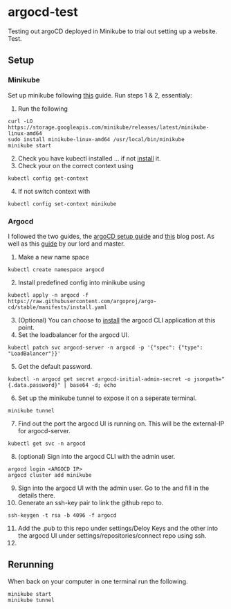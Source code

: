 # argocd-test

Testing out argoCD deployed in Minikube to trial out setting up a website. Test.

## Setup

### Minikube

Set up minikube following [this](https://minikube.sigs.k8s.io/docs/start/) guide. Run steps 1 & 2, essentialy:

1. Run the following
```
curl -LO https://storage.googleapis.com/minikube/releases/latest/minikube-linux-amd64
sudo install minikube-linux-amd64 /usr/local/bin/minikube
minikube start
```
2. Check you have kubectl installed ... if not [install](https://kubernetes.io/docs/tasks/tools/) it.
3. Check your on the correct context using
```
kubectl config get-context
```
4. If not switch context with
```
kubectl config set-context minikube
```

### Argocd

I followed the two guides, the [argoCD setup guide](https://argo-cd.readthedocs.io/en/stable/getting_started/) and [this](https://opensource.com/article/21/8/argo-cd#:~:text=Install%20Argo%20CD%20on%20a,and%20verify%20it%20using%20kubectl) blog post. As well as this [guide](https://blog.internetz.me/posts/my-road-to-self-hosted-kubernetes-with-k3s/) by our lord and master.

1. Make a new name space
```
kubectl create namespace argocd
```
2. Install predefined config into minikube using
```
kubectl apply -n argocd -f https://raw.githubusercontent.com/argoproj/argo-cd/stable/manifests/install.yaml
```
3. (Optional) You can choose to [install](https://argo-cd.readthedocs.io/en/stable/cli_installation/) the argocd CLI application at this point. 
4. Set the loadbalancer for the argocd UI.
```
kubectl patch svc argocd-server -n argocd -p '{"spec": {"type": "LoadBalancer"}}'
```
5. Get the default password.
```
kubectl -n argocd get secret argocd-initial-admin-secret -o jsonpath="{.data.password}" | base64 -d; echo
```
6. Set up the minikube tunnel to expose it on a seperate terminal.
```
minikube tunnel
```
7. Find out the port the argocd UI is running on. This will be the external-IP for argocd-server.
```
kubectl get svc -n argocd
```
8. (optional) Sign into the argocd CLI with the admin user.
```
argocd login <ARGOCD IP>
argocd cluster add minikube
```
9. Sign into the argocd UI with the admin user. Go to the <ARGOCD IP> and fill in the details there.
10. Generate an ssh-key pair to link the github repo to.
```
ssh-keygen -t rsa -b 4096 -f argocd
```
11. Add the .pub to this repo under settings/Deloy Keys and the other into the argocd UI under settings/repositories/connect repo using ssh.
12. 

## Rerunning

When back on your computer in one terminal run the following.

```
minikube start
minikube tunnel
```
